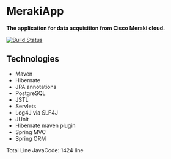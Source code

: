 # MerakiApp


**The application for data acquisition from Cisco Meraki cloud.**

[![Build Status](https://travis-ci.org/VMAproject/MerakiApp.svg?branch=verlamov-back )](https://travis-ci.org/VMAproject/MerakiApp)

## Technologies ##

* Maven
* Hibernate
* JPA annotations
* PostgreSQL
* JSTL
* Servlets
* Log4J via SLF4J
* JUnit
* Hibernate maven plugin
* Spring MVC
* Spring ORM


Total Line JavaCode:	1424	line


